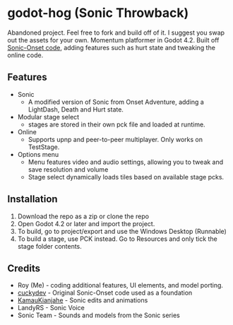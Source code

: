 # godot-hog (Sonic Throwback)
Abandoned project. Feel free to fork and build off of it. I suggest you swap out the assets for your own.
 Momentum platformer in Godot 4.2.
 Built off [Sonic-Onset code](https://github.com/cuckydev/SonicOnset-Source), adding features such as hurt state and tweaking the online code.
 
## Features
- Sonic
    - A modified version of Sonic from Onset Adventure, adding a LightDash, Death and Hurt state.
- Modular stage select
    - stages are stored in their own pck file and loaded at runtime.
- Online
    - Supports upnp and peer-to-peer multiplayer. Only works on TestStage.
- Options menu
    - Menu features video and audio settings, allowing you to tweak and save resolution and volume
    - Stage select dynamically loads tiles based on available stage pcks.

## Installation
 1. Download the repo as a zip or clone the repo
 2. Open Godot 4.2 or later and import the project.
 3. To build, go to project/export and use the Windows Desktop (Runnable)
 4. To build a stage, use PCK instead. Go to Resources and only tick the stage folder contents.

 ## Credits
 - Roy (Me) - coding additional features, UI elements, and model porting.
 - [cuckydev](https://github.com/cuckydev) - Original Sonic-Onset code used as a foundation
 - [KamauKianjahe](https://ko-fi.com/kamaukianjahe/) - Sonic edits and animations
 - LandyRS - Sonic Voice
 - Sonic Team - Sounds and models from the Sonic series
